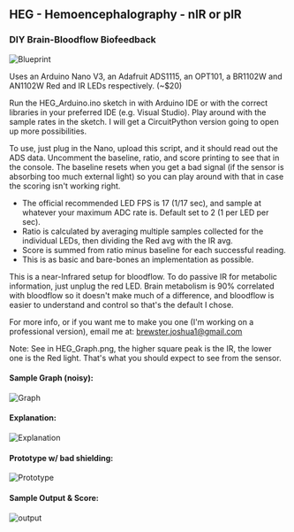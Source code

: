 ## HEG - Hemoencephalography - nIR or pIR
### DIY Brain-Bloodflow Biofeedback

![Blueprint](https://raw.githubusercontent.com/moothyknight/HEG_Arduino/master/HEG_Arduino_BP.png)

Uses an Arduino Nano V3, an Adafruit ADS1115, an OPT101, a BR1102W and AN1102W Red and IR LEDs respectively. (~$20)

Run the HEG_Arduino.ino sketch in with Arduino IDE or with the correct libraries in your preferred IDE (e.g. Visual Studio). 
Play around with the sample rates in the sketch.
I will get a CircuitPython version going to open up more possibilities. 

To use, just plug in the Nano, upload this script, and it should read out
the ADS data. 
Uncomment the baseline, ratio, and score printing to see that in the console. 
The baseline resets when you get a bad signal (if the sensor is absorbing too much external light) 
so you can play around with that in case the scoring isn't working right. 

- The official recommended LED FPS is 17 (1/17 sec), and sample at whatever your maximum ADC rate is. Default set to 2 (1 per LED per sec).
- Ratio is calculated by averaging multiple samples collected for the individual LEDs, then dividing the Red avg with the IR avg. 
- Score is summed from ratio minus baseline for each successful reading.
- This is as basic and bare-bones an implementation as possible. 

This is a near-Infrared setup for bloodflow. To do passive IR for metabolic information, just unplug the red LED. Brain metabolism is 90% correlated with bloodflow so it doesn't make much of a difference, and bloodflow is easier to understand and control so that's the default I chose. 

For more info, or if you want me to make you one (I'm working on a professional version), email me at: brewster.joshua1@gmail.com

Note: See in HEG_Graph.png, the higher square peak is the IR, the lower one is the Red light. That's what you should expect to see from the sensor.

#### Sample Graph (noisy):
![Graph](https://raw.githubusercontent.com/moothyknight/HEG_Arduino/master/HEG_Graph.PNG)


#### Explanation:
![Explanation](https://raw.githubusercontent.com/moothyknight/HEG_Arduino/master/HEGExplained.png)

#### Prototype w/ bad shielding:
![Prototype](https://raw.githubusercontent.com/moothyknight/HEG_Arduino/master/HEG_Arduino_Proto.jpg)

#### Sample Output & Score:
![output](https://raw.githubusercontent.com/moothyknight/HEG_Arduino/master/HEGOutput.PNG)
